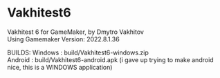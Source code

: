 # Vakhitest6
Vakhitest 6 for GameMaker, by Dmytro Vakhitov</br >
Using Gamemaker Version: 2022.8.1.36

BUILDS:
Windows : build/Vakhitest6-windows.zip</br >
Android : build/Vakhitest6-android.apk (i gave up trying to make android nice, this is a WINDOWS application)
